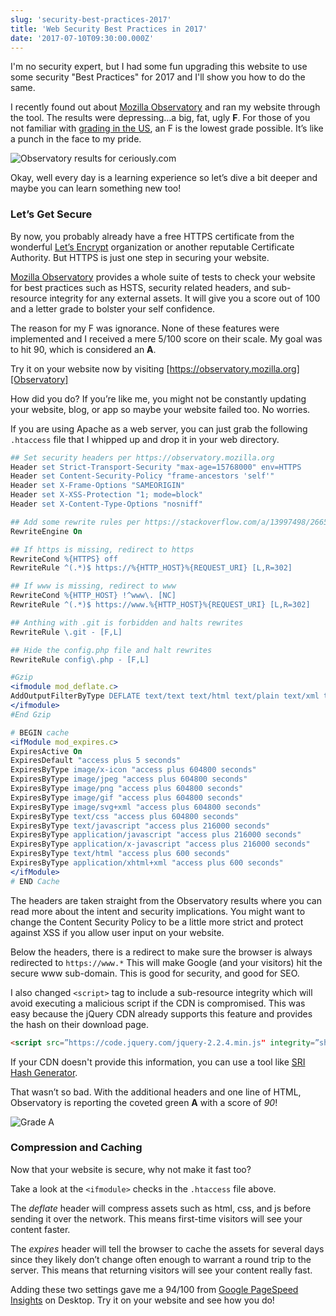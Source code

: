 ```yaml
---
slug: 'security-best-practices-2017'
title: 'Web Security Best Practices in 2017'
date: '2017-07-10T09:30:00.000Z'
---
```


I'm no security expert, but I had some fun upgrading this website to use some security "Best Practices" for 2017 and I'll show you how to do the same.

I recently found out about [Mozilla Observatory][Observatory] and ran my website through the tool. The results were depressing…a big, fat, ugly **F**. For those of you not familiar with [grading in the US][Grading], an F is the lowest grade possible. It’s like a punch in the face to my pride.

![Observatory results for ceriously.com](https://res.cloudinary.com/ceriously/image/upload/f_auto/v1588546037/blog/observatory-f.png)

Okay, well every day is a learning experience so let’s dive a bit deeper and maybe you can learn something new too!

### Let’s Get Secure

By now, you probably already have a free HTTPS certificate from the wonderful [Let’s Encrypt][LetsEncrypt] organization or another reputable Certificate Authority. But HTTPS is just one step in securing your website.

[Mozilla Observatory][Observatory] provides a whole suite of tests to check your website for best practices such as HSTS, security related headers, and sub-resource integrity for any external assets. It will give you a score out of 100 and a letter grade to bolster your self confidence.

The reason for my F was ignorance. None of these features were implemented and I received a mere 5/100 score on their scale. My goal was to hit 90, which is considered an **A**.

Try it on your website now by visiting [https://observatory.mozilla.org][Observatory]

How did you do? If you’re like me, you might not be constantly updating your website, blog, or app so maybe your website failed too. No worries.

If you are using Apache as a web server, you can just grab the following `.htaccess` file that I whipped up and drop it in your web directory.

```apache
## Set security headers per https://observatory.mozilla.org
Header set Strict-Transport-Security "max-age=15768000" env=HTTPS
Header set Content-Security-Policy "frame-ancestors 'self'"
Header set X-Frame-Options "SAMEORIGIN"
Header set X-XSS-Protection "1; mode=block"
Header set X-Content-Type-Options "nosniff"

## Add some rewrite rules per https://stackoverflow.com/a/13997498/266535
RewriteEngine On

## If https is missing, redirect to https
RewriteCond %{HTTPS} off
RewriteRule ^(.*)$ https://%{HTTP_HOST}%{REQUEST_URI} [L,R=302]

## If www is missing, redirect to www
RewriteCond %{HTTP_HOST} !^www\. [NC]
RewriteRule ^(.*)$ https://www.%{HTTP_HOST}%{REQUEST_URI} [L,R=302]

## Anthing with .git is forbidden and halts rewrites
RewriteRule \.git - [F,L]

## Hide the config.php file and halt rewrites
RewriteRule config\.php - [F,L]

#Gzip
<ifmodule mod_deflate.c>
AddOutputFilterByType DEFLATE text/text text/html text/plain text/xml text/css application/x-javascript application/javascript text/javascript
</ifmodule>
#End Gzip

# BEGIN cache
<ifModule mod_expires.c>
ExpiresActive On
ExpiresDefault "access plus 5 seconds"
ExpiresByType image/x-icon "access plus 604800 seconds"
ExpiresByType image/jpeg "access plus 604800 seconds"
ExpiresByType image/png "access plus 604800 seconds"
ExpiresByType image/gif "access plus 604800 seconds"
ExpiresByType image/svg+xml "access plus 604800 seconds"
ExpiresByType text/css "access plus 604800 seconds"
ExpiresByType text/javascript "access plus 216000 seconds"
ExpiresByType application/javascript "access plus 216000 seconds"
ExpiresByType application/x-javascript "access plus 216000 seconds"
ExpiresByType text/html "access plus 600 seconds"
ExpiresByType application/xhtml+xml "access plus 600 seconds"
</ifModule>
# END Cache
```

The headers are taken straight from the Observatory results where you can read more about the intent and security implications. You might want to change  the Content Security Policy to be a little more strict and protect against XSS if you allow user input on your website.

Below the headers, there is a redirect to make sure the browser is always redirected to `https://www.*` This will make Google (and your visitors) hit the secure www sub-domain. This is good for security, and good for SEO.

I also changed `<script>` tag to include a sub-resource integrity which will avoid executing a malicious script if the CDN is compromised. This was easy because the jQuery CDN already supports this feature and provides the hash on their download page.

```html
<script src=”https://code.jquery.com/jquery-2.2.4.min.js" integrity=”sha256-BbhdlvQf/xTY9gja0Dq3HiwQF8LaCRTXxZKRutelT44=” crossorigin=”anonymous”></script>
```

If your CDN doesn't provide this information, you can use a tool like [SRI Hash Generator](https://www.srihash.org/).

That wasn’t so bad. With the additional headers and one line of HTML, Observatory is reporting the coveted green **A** with a score of *90*!

![Grade A](https://res.cloudinary.com/ceriously/image/upload/f_auto/v1588546037/blog/observatory-a.png)

### Compression and Caching
Now that your website is secure, why not make it fast too?

Take a look at the `<ifmodule>` checks in the `.htaccess` file above.

The *deflate* header will compress assets such as html, css, and js before sending it over the network. This means first-time visitors will see your content faster.

The *expires* header will tell the browser to cache the assets for several days since they likely don’t change often enough to warrant a round trip to the server. This means that returning visitors will see your content really fast.

Adding these two settings gave me a 94/100 from [Google PageSpeed Insights][PageSpeed] on Desktop. Try it on your website and see how you do!

[Observatory]: https://observatory.mozilla.org
[Grading]: https://en.wikipedia.org/wiki/Academic_grading_in_the_United_States
[LetsEncrypt]: https://letsencrypt.org
[PageSpeed]: https://developers.google.com/speed/pagespeed/insights/